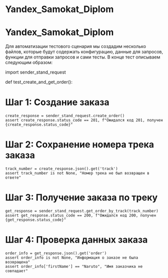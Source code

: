 # Yandex_Samokat_Diplom
# Yandex_Samokat_Diplom
Для автоматизации тестового сценария мы создадим несколько файлов, которые будут содержать конфигурацию, данные для запросов, функции для отправки запросов и сами тесты. В конце тест описываем следующим образом:

import sender_stand_request

def test_create_and_get_order():
# Шаг 1: Создание заказа
    create_response = sender_stand_request.create_order()
    assert create_response.status_code == 201, f"Ожидался код 201, получен {create_response.status_code}"
    
 # Шаг 2: Сохранение номера трека заказа
    track_number = create_response.json().get('track')
    assert track_number is not None, "Номер трека не был возвращен в ответе"
    
# Шаг 3: Получение заказа по треку
    get_response = sender_stand_request.get_order_by_track(track_number)
    assert get_response.status_code == 200, f"Ожидался код 200, получен {get_response.status_code}"
    
 # Шаг 4: Проверка данных заказа
    order_info = get_response.json().get('order')
    assert order_info is not None, "Информация о заказе не была возвращена"
    assert order_info['firstName'] == "Naruto", "Имя заказчика не совпадает"
